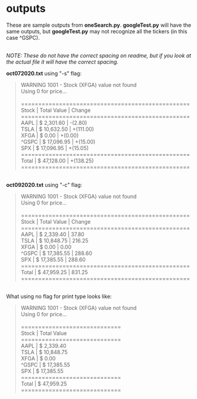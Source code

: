 # outputs
These are sample outputs from **oneSearch.py**. **googleTest.py** will have the same outputs, but **googleTest.py** may not recognize all the tickers (in this case ^GSPC).

<br />*NOTE: These do not have the correct spacing on readme, but if you look at the actual file it will have the correct spacing.*

**oct072020.txt** using "-s" flag:

> WARNING 1001 - Stock (XFGA) value not found
> <br />Using 0 for price...
> <br />
> <br />=================================================
> <br />Stock |      Total Value      |     Change
> <br />=================================================
> <br />AAPL  | $            2,301.60 |           -(2.80)
> <br />TSLA  | $           10,632.50 |         +(111.00)
> <br />XFGA  | $                0.00 |           +(0.00)
> <br />^GSPC | $           17,096.95 |          +(15.00)
> <br />SPX   | $           17,096.95 |          +(15.05)
> <br />=================================================
> <br />Total | $           47,128.00 |         +(138.25)
> <br />=================================================

<br />**oct092020.txt** using "-c" flag:

> WARNING 1001 - Stock (XFGA) value not found
> <br />Using 0 for price...
> <br />
> <br />=================================================
> <br />Stock |      Total Value      |     Change
> <br />=================================================
> <br />AAPL  | $            2,339.40 |             37.80
> <br />TSLA  | $           10,848.75 |            216.25
> <br />XFGA  | $                0.00 |              0.00
> <br />^GSPC | $           17,385.55 |            288.60
> <br />SPX   | $           17,385.55 |            288.60
> <br />=================================================
> <br />Total | $           47,959.25 |            831.25
> <br />=================================================

<br />What using no flag for print type looks like:

> WARNING 1001 - Stock (XFGA) value not found
> <br />Using 0 for price...
> <br />
> <br />=============================
> <br />Stock |      Total Value
> <br />=============================
> <br />AAPL  | $            2,339.40
> <br />TSLA  | $           10,848.75
> <br />XFGA  | $                0.00
> <br />^GSPC | $           17,385.55
> <br />SPX   | $           17,385.55 
> <br />=============================
> <br />Total | $           47,959.25 
> <br />=============================
